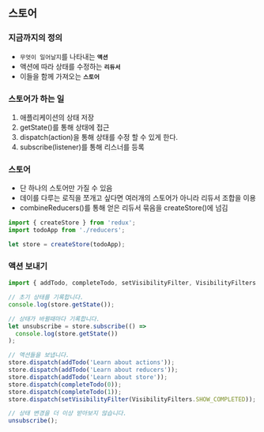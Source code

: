 ## 스토어
### 지금까지의 정의
- `무엇이 일어날지`를 나타내는 **`액션`**
- 액션에 따라 상태를 수정하는 **`리듀서`**
- 이들을 함께 가져오는 **`스토어`**
### 스토어가 하는 일
1. 애플리케이션의 상태 저장
2. getState()를 통해 상태에 접근
3. dispatch(action)을 통해 상태를 수정 할 수 있게 한다.
4. subscribe(listener)를 통해 리스너를 등록
### 스토어
- 단 하나의 스토어만 가질 수 있음
- 데이를 다루는 로직을 쪼개고 싶다면 여러개의 스토어가 아니라 리듀서 조합을 이용
- combineReducers()를 통해 얻은 리듀서 묶음을 createStore()에 넘김
```javascript
import { createStore } from 'redux';
import todoApp from './reducers';

let store = createStore(todoApp);
```
### 액션 보내기
```javascript
import { addTodo, completeTodo, setVisibilityFilter, VisibilityFilters } from './actions';

// 초기 상태를 기록합니다.
console.log(store.getState());

// 상태가 바뀔때마다 기록합니다.
let unsubscribe = store.subscribe(() =>
  console.log(store.getState())
);

// 액션들을 보냅니다.
store.dispatch(addTodo('Learn about actions'));
store.dispatch(addTodo('Learn about reducers'));
store.dispatch(addTodo('Learn about store'));
store.dispatch(completeTodo(0));
store.dispatch(completeTodo(1));
store.dispatch(setVisibilityFilter(VisibilityFilters.SHOW_COMPLETED));

// 상태 변경을 더 이상 받아보지 않습니다.
unsubscribe();
```
